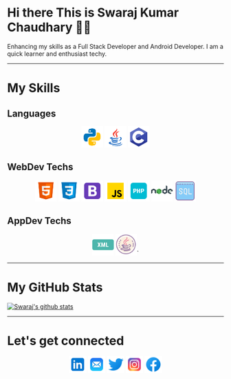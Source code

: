 # Hi there This is Swaraj Kumar Chaudhary :man_student:

Enhancing my skills as a Full Stack Developer and Android Developer. I am a quick learner and enthusiast techy.

<hr>

# My Skills

## Languages

<p align="middle">
    <img src="./Pics/python.png" width="50" height="50"> 
    <img src="./Pics/java.png" width="50" height="50"> 
    <img src="./Pics/c.png" width="50" height="50"> 
</p>

## WebDev Techs

<p align="middle">
    <img src="./Pics/html5.png" width="50" height="50"> 
    <img src="./Pics/css3.png" width="50" height="50"> 
    <img src="./Pics/bootstrap.png" width="50" height="50"> 
    <img src="./Pics/javascript.png" width="50" height="50"> 
    <img src="./Pics/php.png" width="50" height="50"> 
    <img src="./Pics/nodejs.png" width="50" height="50">  
    <img src="./Pics/sql.png" width="50" height="50">  
</p>


## AppDev Techs
<p align="middle">
    <img src="./Pics/xml.png" width="50" height="50">
    <img src="./Pics/Xmljava.png" width="50" height="50">`
</p>

<hr>

# My GitHub Stats
[![Swaraj's github stats](https://github-readme-stats.vercel.app/api?username=hap2y1122)](https://github.com/hap2y1122/github-readme-stats)

<hr>

# Let's get connected
<p align="middle">
    <a href="https://www.linkedin.com/in/swaraj--kumar/" target="_blank"> <img src="./Pics/linkedin.png" width="40" height="40"></a>
    <a href="mailto:b190040@nitsikkim.ac.in" target="_blank"> <img src="./Pics/mail.png" width="40" height="40"></a>
    <a href="https://twitter.com/SwarajKumarCha3" target="_blank"> <img src="./Pics/twitter.png" width="40" height="40"></a>
    <a href="https://www.instagram.com/swaraj1729/" target="_blank"> <img src="./Pics/instagram.png" width="40" height="40"></a>
    <a href="https://www.facebook.com/swaraj4715/" target="_blank"> <img src="./Pics/facebook.png" width="40" height="40"></a>
</p>